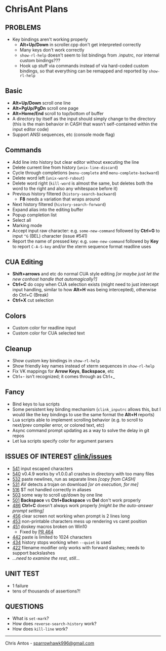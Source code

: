 # ChrisAnt Plans

## PROBLEMS
- Key bindings aren't working properly
  - **Alt+Up/Down** in scroller.cpp don't get interpreted correctly
  - Many keys don't work correctly
  - `show-rl-help` doesn't seem to list bindings from .inputrc, nor internal custom bindings???
  - Hook up stuff via commands instead of via hard-coded custom bindings, so that everything can be remapped and reported by `show-rl-help`

## Basic
- **Alt+Up/Down** scroll one line
- **Alt+PgUp/PgDn** scroll one page
- **Alt+Home/End** scroll to top/bottom of buffer
- A directory by itself as the input should simply change to the directory (this is the main behavior in CASH that wasn't self-contained within the input editor code)
- Support ANSI sequences, etc (console mode flag)

## Commands
- Add line into history but clear editor without executing the line
- Delete current line from history (`unix-line-discard`)
- Cycle through completions (`menu-complete` and `menu-complete-backward`)
- Delete word left (`unix-word-rubout`)
- Delete word right (`kill-word` is almost the same, but deletes both the word to the right and also any whitespace before it)
- Previous history filtered (`history-search-backward`)
  - **F8** needs a variation that wraps around
- Next history filtered (`history-search-forward`)
- Expand alias into the editing buffer
- Popup completion list
- Select all
- Marking mode
- Accept input raw character: e.g. `some-new-command` followed by **Ctrl+G** to input `^G` (BEL) character (issue #541)
- Report the name of pressed key: e.g. `some-new-command` followed by **Key** to report `C-A-S-key` and/or the xterm sequence format readline uses

## CUA Editing
- **Shift+arrows** and etc do normal CUA style editing _[or maybe just let the new conhost handle that automagically?]_
- **Ctrl+C** do copy when CUA selection exists (might need to just intercept input handling, similar to how **Alt+H** was being intercepted), otherwise do Ctrl+C (Break)
- **Ctrl+X** cut selection

## Colors
- Custom color for readline input
- Custom color for CUA selected text

## Cleanup
- Show custom key bindings in `show-rl-help`
- Show friendly key names instead of xterm sequences in `show-rl-help`
- Fix VK mappings for **Arrow Keys**, **Backspace**, etc
- Ctrl+- isn't recognized; it comes through as Ctrl+_

## Fancy
- Bind keys to lua scripts
- Some persistent key binding mechanism (`clink_inputrc` allows this, but I would like the key bindings to use the same format the **Alt+H** reports)
- Lua scripts able to implement scrolling behavior (e.g. to scroll to next/prev compiler error, or colored text, etc)
- Async command prompt updating as a way to solve the delay in git repos
- Let lua scripts specify color for argument parsers

## ISSUES OF INTEREST [clink/issues](https://github.com/mridgers/clink/issues)
- [541](https://github.com/mridgers/clink/issues/541) input escaped characters
- [540](https://github.com/mridgers/clink/issues/540) v0.4.9 works by v1.0.0.a1 crashes in directory with too many files
- [532](https://github.com/mridgers/clink/issues/532) paste newlines, run as separate lines _[copy from CASH]_
- [531](https://github.com/mridgers/clink/issues/531) AV detects a trojan on download _[or on execution, for me]_
- [516](https://github.com/mridgers/clink/issues/516) $T not handled correctly in aliases
- [503](https://github.com/mridgers/clink/issues/503) some way to scroll up/down by one line
- [501](https://github.com/mridgers/clink/issues/501) **Backspace** vs **Ctrl+Backspace** vs **Del** don't work properly
- [486](https://github.com/mridgers/clink/issues/486) **Ctrl+C** doesn't always work properly _[might be the auto-answer prompt setting]_
- [456](https://github.com/mridgers/clink/issues/456) clear screen not working when prompt is 2 lines long
- [453](https://github.com/mridgers/clink/issues/453) non-printable characters mess up rendering vs caret position
- [451](https://github.com/mridgers/clink/issues/451) doskey macros broken on Win10
  - Fixed by [PR 464](https://github.com/mridgers/clink/pull/464)
- [442](https://github.com/mridgers/clink/issues/442) paste is limited to 1024 characters
- [434](https://github.com/mridgers/clink/issues/434) history stops working when `--quiet` is used
- [422](https://github.com/mridgers/clink/issues/422) filename modifier only works with forward slashes; needs to support backslashes
- _...need to examine the rest, still..._

## UNIT TEST
- 1 failure
- tens of thousands of assertions?!

## QUESTIONS
- What is `set-mark`?
- How does `reverse-search-history` work?
- How does `kill-line` work?

---
Chris Antos - sparrowhawk996@gmail.com
